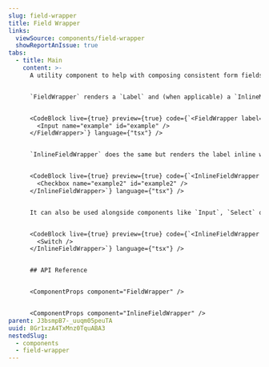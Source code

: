 ```yaml
---
slug: field-wrapper
title: Field Wrapper
links:
  viewSource: components/field-wrapper
  showReportAnIssue: true
tabs:
  - title: Main
    content: >-
      A utility component to help with composing consistent form fields


      `FieldWrapper` renders a `Label` and (when applicable) a `InlineMessage`. Use it to wrap any type of input to create a consistent set of form fields.


      <CodeBlock live={true} preview={true} code={`<FieldWrapper label="Example Field" fieldId="example">
        <Input name="example" id="example" />
      </FieldWrapper>`} language={"tsx"} />


      `InlineFieldWrapper` does the same but renders the label inline with the input, for example:`Checkbox`es and `Radio`s.


      <CodeBlock live={true} preview={true} code={`<InlineFieldWrapper label="Example Checkbox">
        <Checkbox name="example2" id="example2" />
      </InlineFieldWrapper>`} language={"tsx"} />


      It can also be used alongside components like `Input`, `Select` or `Switch` when you may require some condensed inline fields. You can use the `direction` and `align` props to handle how the label is positioned relative to the component, in this case the label is placed on the right with `direction="reverse"` and it's aligned centrally with the switch.


      <CodeBlock live={true} preview={true} code={`<InlineFieldWrapper direction="reverse" align="center" label="Toggle a field">
        <Switch />
      </InlineFieldWrapper>`} language={"tsx"} />


      ## API Reference


      <ComponentProps component="FieldWrapper" />


      <ComponentProps component="InlineFieldWrapper" />
parent: J3bsmpB7-_uuqm05peuTA
uuid: 8Gr1xzA4TxMnz0TquABA3
nestedSlug:
  - components
  - field-wrapper
---
```

